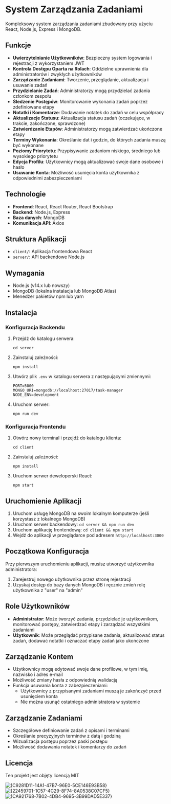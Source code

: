 # System Zarządzania Zadaniami

Kompleksowy system zarządzania zadaniami zbudowany przy użyciu React, Node.js, Express i MongoDB.

## Funkcje

- **Uwierzytelnianie Użytkowników**: Bezpieczny system logowania i rejestracji z wykorzystaniem JWT
- **Kontrola Dostępu Oparta na Rolach**: Oddzielne uprawnienia dla administratorów i zwykłych użytkowników
- **Zarządzanie Zadaniami**: Tworzenie, przeglądanie, aktualizacja i usuwanie zadań
- **Przydzielanie Zadań**: Administratorzy mogą przydzielać zadania członkom zespołu
- **Śledzenie Postępów**: Monitorowanie wykonania zadań poprzez zdefiniowane etapy
- **Notatki i Komentarze**: Dodawanie notatek do zadań w celu współpracy
- **Aktualizacje Statusu**: Aktualizacja statusu zadań (oczekujące, w trakcie, zakończone, sprawdzone)
- **Zatwierdzanie Etapów**: Administratorzy mogą zatwierdzać ukończone etapy
- **Terminy Wykonania**: Określanie dat i godzin, do których zadania muszą być wykonane
- **Poziomy Priorytetu**: Przypisywanie zadaniom niskiego, średniego lub wysokiego priorytetu
- **Edycja Profilu**: Użytkownicy mogą aktualizować swoje dane osobowe i hasło
- **Usuwanie Konta**: Możliwość usunięcia konta użytkownika z odpowiednimi zabezpieczeniami

## Technologie

- **Frontend**: React, React Router, React Bootstrap
- **Backend**: Node.js, Express
- **Baza danych**: MongoDB
- **Komunikacja API**: Axios

## Struktura Aplikacji

- `client/`: Aplikacja frontendowa React
- `server/`: API backendowe Node.js

## Wymagania

- Node.js (v14.x lub nowszy)
- MongoDB (lokalna instalacja lub MongoDB Atlas)
- Menedżer pakietów npm lub yarn

## Instalacja

### Konfiguracja Backendu

1. Przejdź do katalogu serwera:
   ```
   cd server
   ```

2. Zainstaluj zależności:
   ```
   npm install
   ```

3. Utwórz plik `.env` w katalogu serwera z następującymi zmiennymi:
   ```
   PORT=5000
   MONGO_URI=mongodb://localhost:27017/task-manager
   NODE_ENV=development
   ```

4. Uruchom serwer:
   ```
   npm run dev
   ```

### Konfiguracja Frontendu

1. Otwórz nowy terminal i przejdź do katalogu klienta:
   ```
   cd client
   ```

2. Zainstaluj zależności:
   ```
   npm install
   ```

3. Uruchom serwer deweloperski React:
   ```
   npm start
   ```

## Uruchomienie Aplikacji

1. Uruchom usługę MongoDB na swoim lokalnym komputerze (jeśli korzystasz z lokalnego MongoDB)
2. Uruchom serwer backendowy: `cd server && npm run dev`
3. Uruchom aplikację frontendową: `cd client && npm start`
4. Wejdź do aplikacji w przeglądarce pod adresem `http://localhost:3000`

## Początkowa Konfiguracja

Przy pierwszym uruchomieniu aplikacji, musisz utworzyć użytkownika administratora:

1. Zarejestruj nowego użytkownika przez stronę rejestracji
2. Uzyskaj dostęp do bazy danych MongoDB i ręcznie zmień rolę użytkownika z "user" na "admin"

## Role Użytkowników

- **Administrator**: Może tworzyć zadania, przydzielać je użytkownikom, monitorować postępy, zatwierdzać etapy i zarządzać wszystkimi zadaniami
- **Użytkownik**: Może przeglądać przypisane zadania, aktualizować status zadań, dodawać notatki i oznaczać etapy zadań jako ukończone

## Zarządzanie Kontem

- Użytkownicy mogą edytować swoje dane profilowe, w tym imię, nazwisko i adres e-mail
- Możliwość zmiany hasła z odpowiednią walidacją
- Funkcja usuwania konta z zabezpieczeniami:
  - Użytkownicy z przypisanymi zadaniami muszą je zakończyć przed usunięciem konta
  - Nie można usunąć ostatniego administratora w systemie

## Zarządzanie Zadaniami

- Szczegółowe definiowanie zadań z opisami i terminami
- Określanie precyzyjnych terminów z datą i godziną
- Wizualizacja postępu poprzez paski postępu
- Możliwość dodawania notatek i komentarzy do zadań

## Licencja

Ten projekt jest objęty licencją MIT



![{C9281D11-14A1-47B7-96E0-5CE146E93B58}](https://github.com/user-attachments/assets/3a4702af-01af-4d8e-9845-77e192cb8e50)
![{22459701-1C57-4C29-8F74-8A0538C07CF5}](https://github.com/user-attachments/assets/0dbb7308-7645-43f3-98b8-4784f20b808d)
![{CA921768-7B02-4DB4-9695-3B99DAD5E337}](https://github.com/user-attachments/assets/ba04f7dd-c4a9-4f32-823b-76dcb0b5b9b8)


